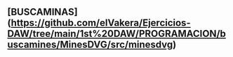 ## [BUSCAMINAS] (https://github.com/elVakera/Ejercicios-DAW/tree/main/1st%20DAW/PROGRAMACION/buscamines/MinesDVG/src/minesdvg)

